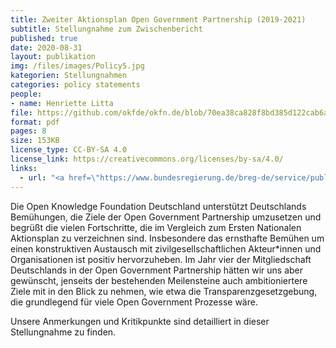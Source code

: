 ```yaml
---
title: Zweiter Aktionsplan Open Government Partnership (2019-2021)
subtitle: Stellungnahme zum Zwischenbericht
published: true
date: 2020-08-31
layout: publikation
img: /files/images/Policy5.jpg
kategorien: Stellungnahmen
categories: policy statements
people:
- name: Henriette Litta
file: https://github.com/okfde/okfn.de/blob/70ea38ca828f8bd385d122cab6aab7899640d2ad/static/files/publikationen/2020-08-31_OKF_OGP-NAP_Stellungnahme.pdf?raw=true
format: pdf 
pages: 8
size: 153KB
license_type: CC-BY-SA 4.0
license_link: https://creativecommons.org/licenses/by-sa/4.0/
links: 
  - url: "<a href=\"https://www.bundesregierung.de/breg-de/service/publikationen/open-government-deutschland-zweiter-nationaler-aktionsplan-2019-2022-zwischenbericht-1997160\" target=\"_blank\">Zum Zwischenbericht</a>"
---
```


Die Open Knowledge Foundation Deutschland unterstützt Deutschlands Bemühungen, die Ziele der Open Government Partnership umzusetzen und begrüßt die vielen Fortschritte, die im Vergleich zum Ersten Nationalen Aktionsplan zu verzeichnen sind. 
Insbesondere das ernsthafte Bemühen um einen konstruktiven Austausch mit zivilgesellschaftlichen Akteur*innen und Organisationen ist positiv hervorzuheben.
Im Jahr vier der Mitgliedschaft Deutschlands in der Open Government Partnership hätten wir uns aber gewünscht, jenseits der bestehenden Meilensteine auch ambitioniertere Ziele mit in den Blick zu nehmen, wie etwa die Transparenzgesetzgebung, die grundlegend für viele Open Government Prozesse wäre.

Unsere Anmerkungen und Kritikpunkte sind detailliert in dieser Stellungnahme zu finden. 
